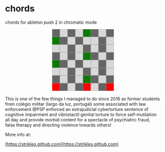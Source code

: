 # chords
chords for ableton push 2 in chromatic mode


<p align="center" width="100%">
    <a href="c major.jpg">
        <img src="c major.jpg">
    </a>
</p>

This is one of the few things I managed to do since 2016 as former students from colégio militar (largo da luz, portugal) some associated with law enforcement @PSP enforced an extrajudicial cybertorture sentence of cognitive impairment and vibriotactil genital torture to force self-mutilation all day and provide morbid content for a spectacle of psychiatric fraud, false therapy and directing violence towards others!

More info at:

[https://strikles.github.com](https://strikles.github.com)
